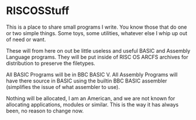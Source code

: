 # RISCOSStuff
This is a place to share small programs I write.  You know those that do one or two simple things.  Some toys, some utilities, whatever else I whip up out of need or want.

These will from here on out be little useless and useful BASIC and Assembly Language programs.  They will be put inside of RISC OS ARCFS archives for distribution to preserve the filetypes.

All BASIC Programs will be in BBC BASIC V.  All Assembly Programs will have there source in BASIC using the builtin BBC BASIC assembler (simplifies the issue of what assembler to use).

Nothing will be allocated, I am an American, and we are not known for allocating applications, modules or similar.  This is the way it has always been, no reason to change now.
